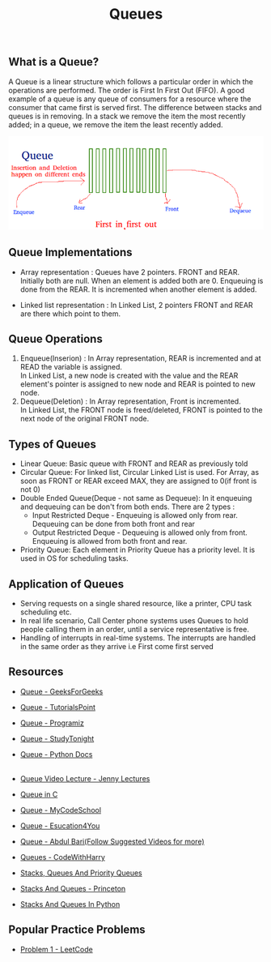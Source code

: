 <center><h1>Queues</h1></center><br>

## What is a Queue?

A Queue is a linear structure which follows a particular order in which the operations are performed. The order is First In First Out (FIFO). A good example of a queue is any queue of consumers for a resource where the consumer that came first is served first. The difference between stacks and queues is in removing. In a stack we remove the item the most recently added; in a queue, we remove the item the least recently added.

<img src="Queue.png" alt="Queues Image" />

## Queue Implementations

- Array representation : Queues have 2 pointers. FRONT and REAR. Initially both are null. When an element is added both are 0. Enqueuing is done from the REAR. It is incremented when another element is added.

- Linked list representation : In Linked List, 2 pointers FRONT and REAR are there which point to them.

## Queue Operations

1. Enqueue(Inserion) : In Array representation, REAR is incremented and at READ the variable is assigned.
<br>In Linked List, a new node is created with the value and the REAR element's pointer is assigned to new node and REAR is pointed to new node.
2. Dequeue(Deletion) : In Array representation, Front is incremented.
<br>In Linked List, the FRONT node is freed/deleted, FRONT is pointed to the next node of the original FRONT node.

## Types of Queues

- Linear Queue: Basic queue with FRONT and REAR as previously told
- Circular Queue: For linked list, Circular Linked List is used. For Array, as soon as FRONT or REAR exceed MAX, they are assigned to 0(if front is not 0)
- Double Ended Queue(Deque - not same as Dequeue): In it enqueuing and dequeuing can be don't from both ends. There are 2 types :
  - Input Restricted Deque - Enqueuing is allowed only from rear. Dequeuing can be done from both front and rear
  - Output Restricted Deque - Dequeuing is allowed only from front. Enqueuing is allowed from both front and rear.
- Priority Queue: Each element in Priority Queue has a priority level. It is used in OS for scheduling tasks.

## Application of Queues

- Serving requests on a single shared resource, like a printer, CPU task scheduling etc.
- In real life scenario, Call Center phone systems uses Queues to hold people calling them in an order, until a service representative is free.
- Handling of interrupts in real-time systems. The interrupts are handled in the same order as they arrive i.e First come first served

## Resources

- [Queue - GeeksForGeeks](https://www.geeksforgeeks.org/queue-data-structure/)
- [Queue - TutorialsPoint](https://www.tutorialspoint.com/data_structures_algorithms/dsa_queue.htm)
- [Queue - Programiz](https://www.programiz.com/dsa/queue)
- [Queue - StudyTonight](https://www.studytonight.com/data-structures/queue-data-structure)
- [Queue - Python Docs](https://docs.python.org/3/library/queue.html)<br><br>

- [Queue Video Lecture - Jenny Lectures](https://www.youtube.com/watch?v=zp6pBNbUB2U)
- [Queue in C](https://www.youtube.com/watch?v=gnYM_G1ILm0)
- [Queue - MyCodeSchool](https://www.youtube.com/watch?v=okr-XE8yTO8)
- [Queue - Esucation4You](https://www.youtube.com/watch?v=HI34Oytjjb4)
- [Queue - Abdul Bari(Follow Suggested Videos for more)](https://www.youtube.com/watch?v=nNnGh0N9P48)
- [Queues - CodeWithHarry](https://www.youtube.com/watch?v=JlZX7xIBjl0)
- [Stacks, Queues And Priority Queues](https://drive.google.com/file/d/0B4AmxgIIrh_SUjN2VXE0NU5Benc/view)
- [Stacks And Queues - Princeton](https://introcs.cs.princeton.edu/java/43stack/)
- [Stacks And Queues In Python](https://stackabuse.com/stacks-and-queues-in-python/)

## Popular Practice Problems

- [Problem 1 - LeetCode](https://leetcode.com/problems/design-circular-deque/)
